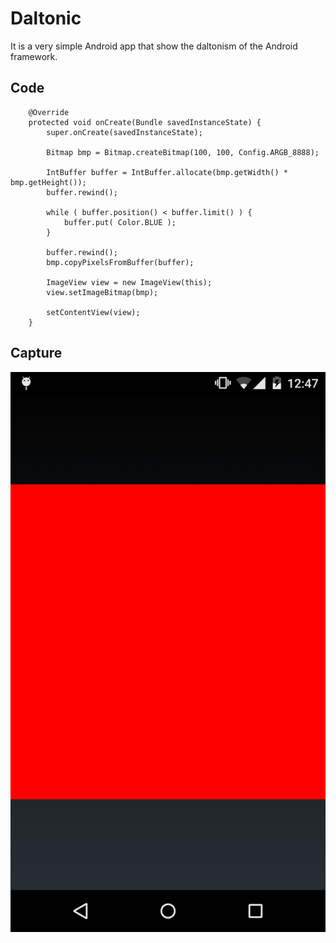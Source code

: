 Daltonic
========

It is a very simple Android app that show the daltonism of the Android framework.


Code
----
```
	@Override
	protected void onCreate(Bundle savedInstanceState) {
		super.onCreate(savedInstanceState);
		
		Bitmap bmp = Bitmap.createBitmap(100, 100, Config.ARGB_8888);

		IntBuffer buffer = IntBuffer.allocate(bmp.getWidth() * bmp.getHeight());
	    buffer.rewind();
	    
	    while ( buffer.position() < buffer.limit() ) {
	    	buffer.put( Color.BLUE );
	    }
	    
	    buffer.rewind();
	    bmp.copyPixelsFromBuffer(buffer);
	    
	    ImageView view = new ImageView(this);
	    view.setImageBitmap(bmp);
	    
	    setContentView(view);
	}
```

Capture
-------

![](capture.png "Capture")
